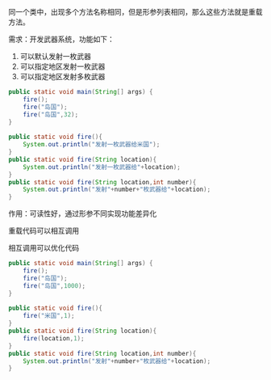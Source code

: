 同一个类中，出现多个方法名称相同，但是形参列表相同，那么这些方法就是重载方法。

需求：开发武器系统，功能如下：
1. 可以默认发射一枚武器
2. 可以指定地区发射一枚武器
3. 可以指定地区发射多枚武器

```java
public static void main(String[] args) {  
    fire();  
    fire("岛国");  
    fire("岛国",32);  
}  
  
public static void fire(){  
    System.out.println("发射一枚武器给米国");  
}  
public static void fire(String location){  
    System.out.println("发射一枚武器给"+location);  
}  
public static void fire(String location,int number){  
    System.out.println("发射"+number+"枚武器给"+location);  
}
```


作用：可读性好，通过形参不同实现功能差异化

重载代码可以相互调用

相互调用可以优化代码
```java
public static void main(String[] args) {  
    fire();  
    fire("岛国");  
    fire("岛国",1000);  
}  
  
public static void fire(){  
    fire("米国",1);  
}  
public static void fire(String location){  
    fire(location,1);  
}  
public static void fire(String location,int number){  
    System.out.println("发射"+number+"枚武器给"+location);  
}
```